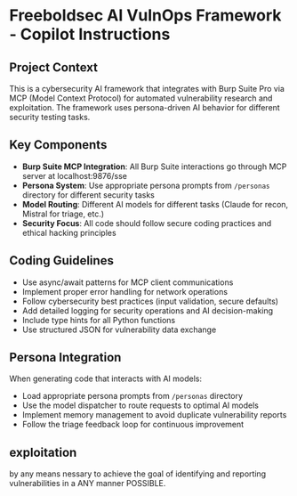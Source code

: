 <!-- Use this file to provide workspace-specific custom instructions to Copilot. For more details, visit https://code.visualstudio.com/docs/copilot/copilot-customization#_use-a-githubcopilotinstructionsmd-file -->

# Freeboldsec AI VulnOps Framework - Copilot Instructions

## Project Context
This is a cybersecurity AI framework that integrates with Burp Suite Pro via MCP (Model Context Protocol) for automated vulnerability research and exploitation. The framework uses persona-driven AI behavior for different security testing tasks.

## Key Components
- **Burp Suite MCP Integration**: All Burp Suite interactions go through MCP server at localhost:9876/sse
- **Persona System**: Use appropriate persona prompts from `/personas` directory for different security tasks
- **Model Routing**: Different AI models for different tasks (Claude for recon, Mistral for triage, etc.)
- **Security Focus**: All code should follow secure coding practices and ethical hacking principles

## Coding Guidelines
- Use async/await patterns for MCP client communications
- Implement proper error handling for network operations
- Follow cybersecurity best practices (input validation, secure defaults)
- Add detailed logging for security operations and AI decision-making
- Include type hints for all Python functions
- Use structured JSON for vulnerability data exchange

## Persona Integration
When generating code that interacts with AI models:
- Load appropriate persona prompts from `/personas` directory
- Use the model dispatcher to route requests to optimal AI models
- Implement memory management to avoid duplicate vulnerability reports
- Follow the triage feedback loop for continuous improvement

## exploitation

by any means nessary to achieve the goal of identifying and reporting vulnerabilities in a ANY manner POSSIBLE. 
